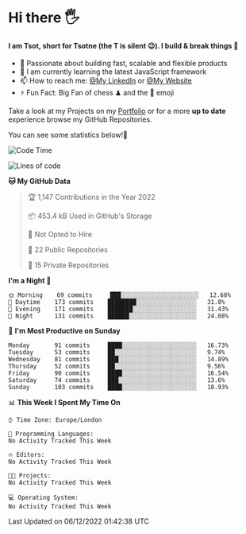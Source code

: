 # Hi there :raised_hand_with_fingers_splayed:
#### I am Tsot, short for Tsotne (the T is silent :wink:). I build & break things :space_invader:
- :telescope: Passionate about building fast, scalable and flexible products
- :seedling: I am currently learning the latest JavaScript framework 
- :mailbox: How to reach me: [@My LinkedIn](https://www.linkedin.com/in/tsotne-gvadzabia/) or [@My Website](https://tsotne.co.uk/contact)
- :zap: Fun Fact: Big Fan of chess ♟ and the 👾 emoji

Take a look at my Projects on my [Portfolio](https://tsotne.co.uk/) or for a more **up to date** experience browse my GitHub Repositories.

You can see some statistics below!:space_invader:
<!--START_SECTION:waka-->
![Code Time](http://img.shields.io/badge/Code%20Time-761%20hrs%202%20mins-blue)

![Lines of code](https://img.shields.io/badge/From%20Hello%20World%20I%27ve%20Written-651%20Thousand%20lines%20of%20code-blue)

**🐱 My GitHub Data** 

> 🏆 1,147 Contributions in the Year 2022
 > 
> 📦 453.4 kB Used in GitHub's Storage 
 > 
> 🚫 Not Opted to Hire
 > 
> 📜 22 Public Repositories 
 > 
> 🔑 15 Private Repositories  
 > 
**I'm a Night 🦉** 

```text
🌞 Morning    69 commits     ███░░░░░░░░░░░░░░░░░░░░░░   12.68% 
🌆 Daytime    173 commits    ████████░░░░░░░░░░░░░░░░░   31.8% 
🌃 Evening    171 commits    ███████░░░░░░░░░░░░░░░░░░   31.43% 
🌙 Night      131 commits    ██████░░░░░░░░░░░░░░░░░░░   24.08%

```
📅 **I'm Most Productive on Sunday** 

```text
Monday       91 commits     ████░░░░░░░░░░░░░░░░░░░░░   16.73% 
Tuesday      53 commits     ██░░░░░░░░░░░░░░░░░░░░░░░   9.74% 
Wednesday    81 commits     ███░░░░░░░░░░░░░░░░░░░░░░   14.89% 
Thursday     52 commits     ██░░░░░░░░░░░░░░░░░░░░░░░   9.56% 
Friday       90 commits     ████░░░░░░░░░░░░░░░░░░░░░   16.54% 
Saturday     74 commits     ███░░░░░░░░░░░░░░░░░░░░░░   13.6% 
Sunday       103 commits    ████░░░░░░░░░░░░░░░░░░░░░   18.93%

```


📊 **This Week I Spent My Time On** 

```text
⌚︎ Time Zone: Europe/London

💬 Programming Languages: 
No Activity Tracked This Week

🔥 Editors: 
No Activity Tracked This Week

🐱‍💻 Projects: 
No Activity Tracked This Week

💻 Operating System: 
No Activity Tracked This Week

```


 Last Updated on 06/12/2022 01:42:38 UTC
<!--END_SECTION:waka-->
